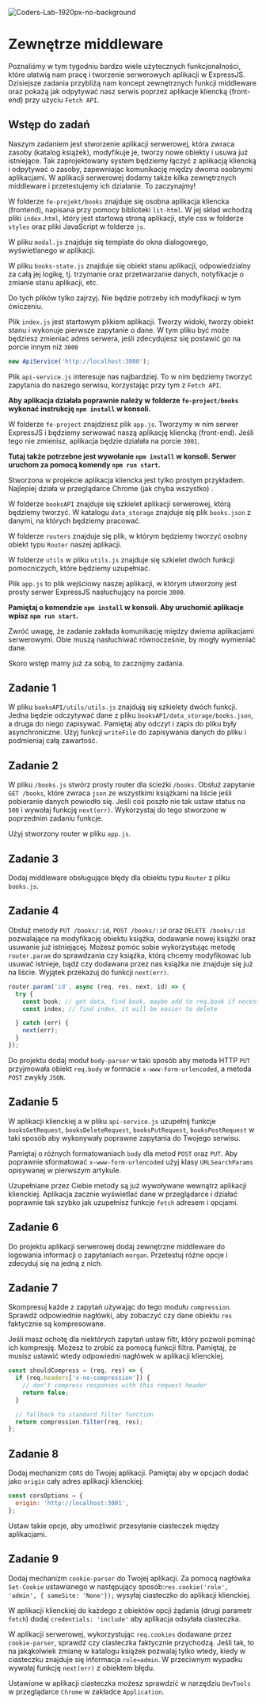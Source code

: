 ![Coders-Lab-1920px-no-background](https://user-images.githubusercontent.com/30623667/104709394-2cabee80-571f-11eb-9518-ea6a794e558e.png)


# Zewnętrze middleware

Poznaliśmy w tym tygodniu bardzo wiele użytecznych funkcjonalności, które ułatwią nam pracę i tworzenie serwerowych aplikacji w ExpressJS. Dzisiejsze zadania przybliżą nam koncept zewnętrznych funkcji middleware oraz pokażą jak odpytywać nasz serwis poprzez aplikacje kliencką (front-end) przy użyciu `Fetch API`.

## Wstęp do zadań

Naszym zadaniem jest stworzenie aplikacji serwerowej, która zwraca zasoby (katalog książek), modyfikuje je, tworzy nowe obiekty i usuwa już istniejące. Tak zaprojektowany system będziemy łączyć z aplikacją kliencką i odpytywać o zasoby, zapewniając komunikację między dwoma osobnymi aplikacjami. W aplikacji serwerowej dodamy także kilka zewnętrznych middleware i przetestujemy ich działanie. To zaczynajmy!

W folderze `fe-projekt/books` znajduje się osobna aplikacja kliencka (frontend), napisana przy pomocy biblioteki `lit-html`. W jej skład wchodzą pliki `index.html`, który jest startową stroną aplikacji, style css w folderze `styles` oraz pliki JavaScript w folderze `js`.

W pliku `modal.js` znajduje się template do okna dialogowego, wyświetlanego w aplikacji.

W pliku `books-state.js` znajduje się obiekt stanu aplikacji, odpowiedzialny za całą jej logikę, tj. trzymanie oraz przetwarzanie danych, notyfikacje o zmianie stanu aplikacji, etc.

Do tych plików tylko zajrzyj. Nie będzie potrzeby ich modyfikacji w tym ćwiczeniu.

Plik `index.js` jest startowym plikiem aplikacji. Tworzy widoki, tworzy obiekt stanu i wykonuje pierwsze zapytanie o dane. W tym pliku być może będziesz zmieniać adres serwera, jeśli zdecydujesz się postawić go na porcie innym niż `3000`

```javascript
new ApiService('http://localhost:3000');
```

Plik `api-service.js` interesuje nas najbardziej. To w nim będziemy tworzyć zapytania do naszego serwisu, korzystając przy tym z `Fetch API`.

**Aby aplikacja działała poprawnie należy w folderze `fe-project/books` wykonać instrukcję `npm install` w konsoli.**

W folderze `fe-project` znajdziesz plik `app.js`. Tworzymy w nim serwer ExpressJS i będziemy serwować naszą aplikację kliencką (front-end).
Jeśli tego nie zmienisz, aplikacja będzie działała na porcie `3001`.

**Tutaj także potrzebne jest wywołanie `npm install` w konsoli. Serwer uruchom za pomocą komendy `npm run start`.**

Stworzona w projekcie aplikacja kliencka jest tylko prostym przykładem. Najlepiej działa w przeglądarce Chrome (jak chyba wszystko) .

W folderze `booksAPI` znajduje się szkielet aplikacji serwerowej, którą będziemy tworzyć. W katalogu `data_storage` znajduje się plik `books.json` z danymi, na których będziemy pracować.

W folderze `routers` znajduje się plik, w którym będziemy tworzyć osobny obiekt typu `Router` naszej aplikacji.

W folderze `utils` w pliku `utils.js` znajduje się szkielet dwóch funkcji pomocniczych, które będziemy uzupełniać.

Plik `app.js` to plik wejściowy naszej aplikacji, w którym utworzony jest prosty serwer ExpressJS nasłuchujący na porcie `3000`.

**Pamiętaj o komendzie `npm install` w konsoli. Aby uruchomić aplikacje wpisz `npm run start`.**

Zwróć uwagę, że zadanie zakłada komunikację między dwiema aplikacjami serwerowymi. Obie muszą nasłuchiwać równocześnie, by mogły wymieniać dane.

Skoro wstęp mamy już za sobą, to zacznijmy zadania.

## Zadanie 1

W pliku `booksAPI/utils/utils.js` znajdują się szkielety dwóch funkcji. Jedna będzie odczytywać dane z pliku `booksAPI/data_storage/books.json`, a druga do niego zapisywać. Pamiętaj aby odczyt i zapis do pliku były asynchroniczne. Użyj funkcji `writeFile` do zapisywania danych do pliku i podmieniaj całą zawartość.

## Zadanie 2

W pliku `/books.js` stwórz prosty router dla ścieżki `/books`. Obsłuż zapytanie `GET /books`, które zwraca `json` ze wszystkimi książkami na liście jeśli pobieranie danych powiodło się. Jeśli coś poszło nie tak ustaw status na `500` i wywołaj funkcję `next(err)`. Wykorzystaj do tego stworzone w poprzednim zadaniu funkcje.

Użyj stworzony router w pliku `app.js`.

## Zadanie 3

Dodaj middleware obsługujące błędy dla obiektu typu `Router` z pliku `books.js`.

## Zadanie 4

Obsłuż metody `PUT /books/:id`, `POST /books/:id` oraz `DELETE /books/:id` pozwalające na modyfikację obiektu książka, dodawanie nowej książki oraz usuwanie już istniejącej. Możesz pomóc sobie wykorzystując metodę `router.param` do sprawdzania czy książka, którą chcemy modyfikować lub usuwać istnieje, bądź czy dodawana przez nas książka nie znajduje się już na liście. Wyjątek przekazuj do funkcji `next(err)`.

```javascript
router.param('id', async (req, res, next, id) => {
  try {
    const book; // get data, find book, maybe add to req.book if necessary
    const index; // find index, it will be easier to delete

  } catch (err) {
    next(err);
  }
});
```

Do projektu dodaj moduł `body-parser` w taki sposób aby metoda HTTP `PUT` przyjmowała obiekt `req.body` w formacie `x-www-form-urlencoded`, a metoda `POST` zwykły `JSON`.

## Zadanie 5

W aplikacji klienckiej a w pliku `api-service.js` uzupełnij funkcje `booksGetRequest`, `booksDeleteRequest`, `booksPutRequest`, `booksPostRequest` w taki sposób aby wykonywały poprawne zapytania do Twojego serwisu.

Pamiętaj o różnych formatowaniach `body` dla metod `POST` oraz `PUT`. Aby poprawnie sformatować `x-www-form-urlencoded` użyj klasy `URLSearchParams` opisywanej w pierwszym artykule.

Uzupełniane przez Ciebie metody są już wywoływane wewnątrz aplikacji klienckiej. Aplikacja zacznie wyświetlać dane w przeglądarce i działać poprawnie tak szybko jak uzupełnisz funkcje `fetch` adresem i opcjami.

## Zadanie 6

Do projektu aplikacji serwerowej dodaj zewnętrzne middleware do logowania informacji o zapytaniach `morgan`. Przetestuj różne opcje i zdecyduj się na jedną z nich.

## Zadanie 7

Skompresuj każde z zapytań używając do tego modułu `compression`. Sprawdź odpowiednie nagłówki, aby zobaczyć czy dane obiektu `res` faktycznie są kompresowane.

Jeśli masz ochotę dla niektórych zapytań ustaw filtr, który pozwoli pominąć ich kompresję. Możesz to zrobić za pomocą funkcji filtra. Pamiętaj, że musisz ustawić wtedy odpowiedni nagłówek w aplikacji klienckiej.

```javascript
const shouldCompress = (req, res) => {
  if (req.headers['x-no-compression']) {
    // don't compress responses with this request header
    return false;
  }

  // fallback to standard filter function
  return compression.filter(req, res);
};
```

## Zadanie 8

Dodaj mechanizm `CORS` do Twojej aplikacji. Pamiętaj aby w opcjach dodać jako `origin` cały adres aplikacji klienckiej:

```javascript
const corsOptions = {
  origin: 'http://localhost:3001',
};
```

Ustaw takie opcje, aby umożliwić przesyłanie ciasteczek między aplikacjami.

## Zadanie 9

Dodaj mechanizm `cookie-parser` do Twojej aplikacji. Za pomocą nagłówka `Set-Cookie` ustawianego w następujący sposób:`res.cookie('role', 'admin', { sameSite: 'None'});` wysyłaj ciasteczko do aplikacji klienckiej.

W aplikacji klienckiej do każdego z obiektów opcji żądania (drugi parametr `fetch`) dodaj `credentials: 'include'` aby aplikacja odsyłała ciasteczka.

W aplikacji serwerowej, wykorzystując `req.cookies` dodawane przez `cookie-parser`, sprawdź czy ciasteczka faktycznie przychodzą. Jeśli tak, to na jakąkolwiek zmianę w katalogu książek pozwalaj tylko wtedy, kiedy w ciasteczku znajduje się informacja `role=admin`. W przeciwnym wypadku wywołaj funkcję `next(err)` z obiektem błędu.

Ustawione w aplikacji ciasteczka możesz sprawdzić w narzędziu `DevTools` w przeglądarce `Chrome` w zakładce `Application`.
